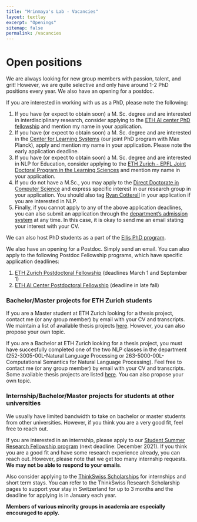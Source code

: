 ```yaml
---
title: "Mrinmaya's Lab - Vacancies"
layout: textlay
excerpt: "Openings"
sitemap: false
permalink: /vacancies
---
```


# Open positions


We are always looking for new group members with passion, talent, and grit! However, we are quite selective and only have around 1-2 PhD positions every year. We also have an opening for a postdoc.

If you are interested in working with us as a PhD, please note the following:
1. If you have (or expect to obtain soon) a M. Sc. degree and are interested in interdisciplinary research, consider applying to the [ETH AI center PhD fellowship](https://ai.ethz.ch/education/phd-and-postdoc-programs.html) and mention my name in your application.
2. If you have (or expect to obtain soon) a M. Sc. degree and are interested in the [Center for Learning Systems](https://learning-systems.org/) (our joint PhD program with Max Planck), apply and mention my name in your application. Please note the early application deadline.
3. If you have (or expect to obtain soon) a M. Sc. degree and are interested in NLP for Education, consider applying to the [ETH Zurich - EPFL Joint Doctoral Program in the Learning Sciences](https://lse.ethz.ch/doctoral-program-in-learning-sciences.html) and mention my name in your application.
4. If you do not have a M.Sc., you may apply to the [Direct Doctorate in Computer Science](https://inf.ethz.ch/doctorate/direct-doctorate-computer-science.html) and express specific interest in our research group in your application. You should also tag [Ryan Cotterell](https://rycolab.io/) in your application if you are interested in NLP.
5. Finally, if you cannot apply to any of the above application deadlines, you can also submit an application through the [department’s admission system](https://www.inf.ethz.ch/phd-application) at any time. In this case, it is okay to send me an email stating your interest with your CV.

We can also host PhD students as a part of the [Ellis PhD program](https://ellis.eu/).

We also have an opening for a Postdoc. Simply send an email. You can also apply to the following Postdoc Fellowship programs, which have specific application deadlines:
1. [ETH Zurich Postdoctoral Fellowship](https://ethz.ch/en/research/research-promotion/eth-fellowships.html) (deadlines March 1 and September 1)
2. [ETH AI Center Postdoctoral Fellowship](https://ai.ethz.ch/education/phd-and-postdoc-programs.html) (deadline in late fall)

### Bachelor/Master projects for ETH Zurich students
If you are a Master student at ETH Zurich looking for a thesis project, contact me (or any group member) by email with your CV and transcripts. We maintain a list of available thesis projects [here](https://docs.google.com/document/d/1V6VXXAUmfEURldrbPtCiIFAOW4UKoXT49fTvTSOsRTk/edit#). However, you can also propose your own topic.

If you are a Bachelor at ETH Zurich looking for a thesis project, you must have succesfully completed one of the two NLP classes in the department (252-3005-00L-Natural Language Processing or 263-5000-00L-Computational Semantics for Natural Language Processing). Feel free to contact me (or any group member) by email with your CV and transcripts. Some available thesis projects are listed [here](https://docs.google.com/document/d/1V6VXXAUmfEURldrbPtCiIFAOW4UKoXT49fTvTSOsRTk/edit#). You can also propose your own topic.

### Internship/Bachelor/Master projects for students at other universities
We usually have limited bandwidth to take on bachelor or master students from other universities. However, if you think you are a very good fit, feel free to reach out.

If you are interested in an internship, please apply to our [Student Summer Research Fellowship program](https://www.inf.ethz.ch/studies/summer-research-fellowship.html) (next deadline: December 2021). If you think you are a good fit and have some research experience already, you can reach out. However, please note that we get too many internship requests. **We may not be able to respond to your emails**.

Also consider applying to the [ThinkSwiss Scholarships](https://thinkswiss.org/) for internships and short term stays. You can refer to the ThinkSwiss Research Scholarship pages to support your stay in Switzerland for up to 3 months and the deadline for applying is in January each year.

**Members of various minority groups in academia are especially encouraged to apply.**
